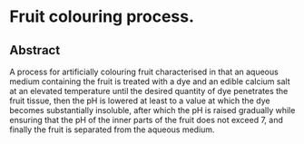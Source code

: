 # Fruit colouring process.

## Abstract
A process for artificially colouring fruit characterised in that an aqueous medium containing the fruit is treated with a dye and an edible calcium salt at an elevated temperature until the desired quantity of dye penetrates the fruit tissue, then the pH is lowered at least to a value at which the dye becomes substantially insoluble, after which the pH is raised gradually while ensuring that the pH of the inner parts of the fruit does not exceed 7, and finally the fruit is separated from the aqueous medium.